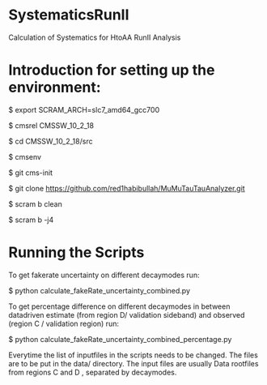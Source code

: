 # SystematicsRunII
Calculation of Systematics for HtoAA RunII Analysis

# Introduction for setting up the environment:

$ export SCRAM_ARCH=slc7_amd64_gcc700

$ cmsrel CMSSW_10_2_18

$ cd CMSSW_10_2_18/src

$ cmsenv

$ git cms-init

$ git clone https://github.com/red1habibullah/MuMuTauTauAnalyzer.git

$ scram b clean

$ scram b -j4

# Running the Scripts

To get fakerate uncertainty on different decaymodes run:

$ python calculate_fakeRate_uncertainty_combined.py

To get percentage difference on different decaymodes  in between datadriven estimate (from region D/ validation sideband) and observed (region C / validation region) run:

$ python calculate_fakeRate_uncertainty_combined_percentage.py

Everytime the list of inputfiles in the scripts needs to be changed. The files are to be put in the data/ directory. The input files are usually Data rootfiles from regions C and D , separated by decaymodes.